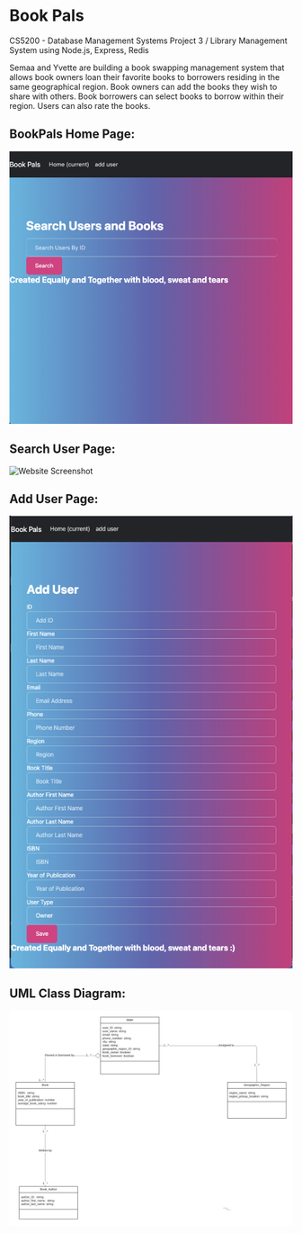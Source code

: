 # Book Pals
CS5200 - Database Management Systems
Project 3 / Library Management System using Node.js, Express, Redis

Semaa and Yvette are building a book swapping management system that allows book owners loan their favorite books to borrowers residing in the same geographical region. Book owners can add the books they wish to share with others.  Book borrowers can select books to borrow within their region. Users can also rate the books. 

## BookPals Home Page:
![Website Screenshot](https://github.com/greeny90/BookPalsVersion3/blob/main/images/home_page.png)

## Search User Page:
![Website Screenshot]()

## Add User Page:
![Website Screenshot](https://github.com/greeny90/BookPalsVersion3/blob/main/images/adduserpage.png)

## UML Class Diagram:
![Website Screenshot](https://github.com/greeny90/BookPalsVersion3/blob/main/B%20-%20UML%20Class%20Diagram.png)
